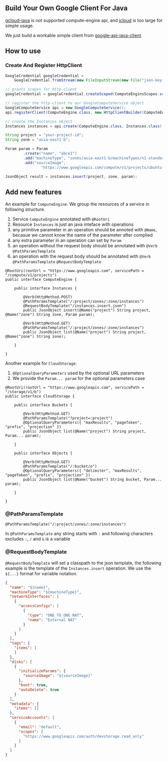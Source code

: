 
## Build Your Own Google Client For Java

[gcloud-java](https://github.com/GoogleCloudPlatform/gcloud-java) is not supported compute-engine api, and [jcloud](http://jclouds.apache.org/) is too large for simple usage.

We just build a workable simple client from [google-api-java-client](https://github.com/google/google-api-java-client).

## How to use

### Create And Register HttpClient

```java
GoogleCredential googleCredential =
    GoogleCredential.fromStream(new FileInputStream(new File("json-key-file from service account")));

// grants scopes for http-client
googleCredential = googleCredential.createScoped(ComputeEnginsScopes.scopes());

// register the http-client to our GoogleComputeService object
GoogleComputeService api = new GoogleComputeService();
api.registerClient(ComputeEngine.class, new HttpClientBuilder(ComputeEngine.class, googleCredential).build());
```

```java
// create the Instances object
Instances instances = api.create(ComputeEngine.class, Instances.class);

String project = "your-project-id";
String zone = "asia-east1-b";

Param param = Param
        .create("name", "abce1")
        .add("machineType", "zones/asia-east1-b/machineTypes/n1-standard-1")
        .add("sourceImage",
                "https://www.googleapis.com/compute/v1/projects/ubuntu-os-cloud/global/images/ubuntu-1404-trusty-v20160314");

JsonObject result = instances.insert(project, zone, param);
```


## Add new features

An example for `ComputeEngine`. We group the resources of a service in following structure.

1. Service `ComputeEngine` annotated with `@RootUri`
1. Resource `Instances` is just an java inteface with operations
1. any primitive parameter in an operation should be annoted with `@Name`, becasue we cannot know the name of the parameter after complied
1. any extra parameter in an operation can set by `Param`
1. an operation without the request body should be annotated with `@Verb` `@PathParamsTemplate`
1. an operation with the request body should be annotated with `@Verb` `@PathParamsTemplate` `@RequestBodyTemplate`


```
@RootUri(rootUrl = "https://www.googleapis.com", servicePath = "/compute/v1/projects")
public interface ComputeEngine {

    public interface Instances {

        @Verb(HttpMethod.POST)
        @PathParamsTemplate("/:project/zones/:zone/instances")
        @RequestBodyTemplate("/instances.insert.json")
        public JsonObject insert(@Name("project") String project, @Name("zone") String zone, Param param);

        @Verb(HttpMethod.GET)
        @PathParamsTemplate("/:project/zones/:zone/instances")
        public JsonObject list(@Name("project") String project, @Name("zone") String zone);

    }

}
```

Another example for `CloudStorage`:

1. `@OptionalQueryParameters` used by the optional URL parameters
1. We provide the `Param... param` for the optional parameters case


```
@RootUri(rootUrl = "https://www.googleapis.com", servicePath = "/storage/v1/b")
public interface CloudStorage {

    public interface Buckets {

        @Verb(HttpMethod.GET)
        @PathParamsTemplate("?project=:project")
        @OptionalQueryParameters({ "maxResults", "pageToken", "prefix", "projection" })
        public JsonObject list(@Name("project") String project, Param... param);

    }

    public interface Objects {

        @Verb(HttpMethod.GET)
        @PathParamsTemplate("/:bucket/o")
        @OptionalQueryParameters({ "delimiter", "maxResults", "pageToken", "prefix", "projection" })
        public JsonObject list(@Name("bucket") String bucket, Param... param);

    }

}
```


### @PathParamsTemplate


```
@PathParamsTemplate("/:project/zones/:zone/instances")
```

In `@PathParamsTemplate` any string starts with `:` and following characters excludes `:`, `/` and `&` is a variable


### @RequestBodyTemplate

`@RequestBodyTemplate` will set a classpath to the json template, the following example is the template of the `Instances.insert` operation. We use the `${...}` format for variable notation.

```json
{
  "name": "${name}",
  "machineType": "${machineType}",
  "networkInterfaces": [
    {
      "accessConfigs": [
        {
          "type": "ONE_TO_ONE_NAT",
          "name": "External NAT"
        }
      ]
    }
  ],
  "tags": {
    "items": [
    ]
  },
  "disks": [
    {
      "initializeParams": {
        "sourceImage": "${sourceImage}"
      },
      "boot": true,
      "autoDelete": true
    }
  ],
  "metadata": {
    "items": []
  },
  "serviceAccounts": [
    {
      "email": "default",
      "scopes": [
        "https://www.googleapis.com/auth/devstorage.read_only"
      ]
    }
  ]
}
```
